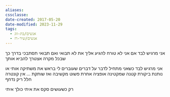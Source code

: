 ```yaml
---
aliases: 
cssclasse: 
date-created: 2017-05-20
date-modified: 2023-11-29
tags:
  - אנשים/בת-זוג
  - אנשים/שיר-רז
---
```


אני  מרגיש לבד
אם אני לא טורח להגיע אליך את לא תבואי
ואם תבואי תסתבכי בדרך כך שבכל מקרה אצטרך להביא אותך

אני מרגיש לבד
כשאני מתחיל לדבר על דברים שעוברים לי בראש את משתיקה אותי או נותנת ביקורת קטנה שמקטינה
אופציה אחרת פשוט מקשיבה ואז שותקת ... אין קונטרה חלל ריק נדחף

רק כשעושים סקס את איתי כולך איתי
